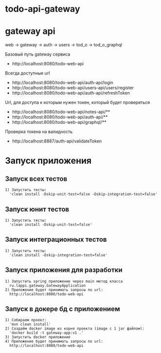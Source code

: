 # todo-api-gateway

# gateway api
web -> gateway -> auth
                -> users
                -> tod_o
                -> tod_o_graphql

Базовый путь gateway сервиса
- http://localhost:8080/todo-web-api

Всегда доступные url
- http://localhost:8080/todo-web-api/auth-api/login
- http://localhost:8080/todo-web-api/users-api/users/register
- http://localhost:8080/todo-web-api/auth-api/refreshToken

Url, для доступа к которым нужен токен, который будет проверяться
- http://localhost:8080/todo-web-api/notes-api/**
- http://localhost:8080/todo-web-api/auth-api/**
- http://localhost:8080/todo-web-api/graphql/**

Проверка токена на валидность
- http://localhost:8887/auth-api/validateToken


# Запуск приложения

## Запуск всех тестов
    1) Запустить тесты:
      'clean install -Dskip-unit-test=false -Dskip-integration-test=false'

## Запуск юнит тестов
    1) Запустить тесты:
      'clean install -Dskip-unit-test=false'

## Запуск интеграционных тестов
    1) Запустить тесты:
      'clean install -Dskip-integration-test=false'

## Запуск приложения для разработки
    1) Запустить spring приложение через main метод класса
      ru.lappi.gateway.GatewayApplication
    2) Приложение будет принимать запросы по url:
      http://localhost:8080/todo-web-api

## Запуск в докере бд с приложением
    1) Собираем проект:
      'mvn clean install'
    2) Создаём docker image из корня проекта (image с 1 jar файлом):
      'docker build -t gateway-app:v1 .'
    3) Запустить docker приложение
    4) Приложение будет принимать запросы по url:
      http://localhost:8080/todo-web-api
